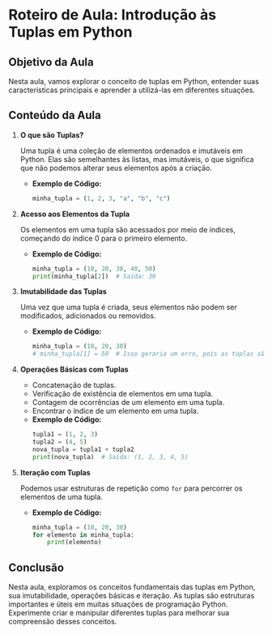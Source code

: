 # Roteiro de Aula: Introdução às Tuplas em Python

## Objetivo da Aula
Nesta aula, vamos explorar o conceito de tuplas em Python, entender suas características principais e aprender a utilizá-las em diferentes situações.

## Conteúdo da Aula

1. **O que são Tuplas?**
    
    Uma tupla é uma coleção de elementos ordenados e imutáveis em Python. Elas são semelhantes às listas, mas imutáveis, o que significa que não podemos alterar seus elementos após a criação.
   - **Exemplo de Código:**
     ```python
     minha_tupla = (1, 2, 3, "a", "b", "c")
     ```

2. **Acesso aos Elementos da Tupla**

    Os elementos em uma tupla são acessados por meio de índices, começando do índice 0 para o primeiro elemento.
   - **Exemplo de Código:**
     ```python
     minha_tupla = (10, 20, 30, 40, 50)
     print(minha_tupla[2])  # Saída: 30
     ```

3. **Imutabilidade das Tuplas**
   
   Uma vez que uma tupla é criada, seus elementos não podem ser modificados, adicionados ou removidos.
   - **Exemplo de Código:**
     ```python
     minha_tupla = (10, 20, 30)
     # minha_tupla[1] = 50  # Isso geraria um erro, pois as tuplas são imutáveis
     ```

4. **Operações Básicas com Tuplas**
   
     - Concatenação de tuplas.
     - Verificação de existência de elementos em uma tupla.
     - Contagem de ocorrências de um elemento em uma tupla.
     - Encontrar o índice de um elemento em uma tupla.
   - **Exemplo de Código:**
     ```python
     tupla1 = (1, 2, 3)
     tupla2 = (4, 5)
     nova_tupla = tupla1 + tupla2
     print(nova_tupla)  # Saída: (1, 2, 3, 4, 5)
     ```

5. **Iteração com Tuplas**
   
   Podemos usar estruturas de repetição como `for` para percorrer os elementos de uma tupla.
   - **Exemplo de Código:**
     ```python
     minha_tupla = (10, 20, 30)
     for elemento in minha_tupla:
         print(elemento)
     ```

## Conclusão
Nesta aula, exploramos os conceitos fundamentais das tuplas em Python, sua imutabilidade, operações básicas e iteração. As tuplas são estruturas importantes e úteis em muitas situações de programação Python. Experimente criar e manipular diferentes tuplas para melhorar sua compreensão desses conceitos.
